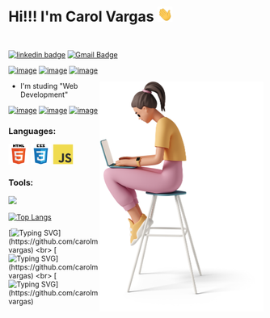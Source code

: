<h1> Hi!!! I'm Carol Vargas <img src="https://raw.githubusercontent.com/ABSphreak/ABSphreak/master/gifs/Hi.gif" width="30px"></h1>
<br>

[![linkedin badge](https://img.shields.io/badge/-30302f?style=flat&logo=linkedin)](https://www.linkedin.com/in/caroline-mello-vargas-794b6578/)
[![Gmail Badge](https://img.shields.io/badge/carolmvargas0@gmail.com-30302f?style=flat&logo=Gmail&logoColor=red)](mailto:carolmvargas0@gmail.com)


[![image](https://img.shields.io/badge/LinkedIn-0077B5?style=for-the-badge&logo=linkedin&logoColor=white)](https://www.linkedin.com/in/lauro_brant-1/)
[![image](https://img.shields.io/badge/Instagram-E4405F?style=for-the-badge&logo=instagram&logoColor=white)](https://www.instagram.com/brantlauro/)
[![image](https://img.shields.io/badge/Gmail-D14836?style=for-the-badge&logo=gmail&logoColor=white)](mailto:produtor.brantlauro@gmail.com)
  

<img align='right' src="carolcover.png" width="323" height="456">

* I'm studing "Web Development"

[![image](https://img.shields.io/badge/LinkedIn-0077B5?style=for-the-badge&logo=linkedin&logoColor=white)](https://www.linkedin.com/in/caroline-mello-vargas-794b6578/)
[![image](https://img.shields.io/badge/Instagram-E4405F?style=for-the-badge&logo=instagram&logoColor=white)](https://www.instagram.com/carolmvargas/)
[![image](https://img.shields.io/badge/Gmail-D14836?style=for-the-badge&logo=gmail&logoColor=white)](mailto:carolmvargas0@gmail.com)

<h3 align="left">Languages:</h3>
<img src="https://raw.githubusercontent.com/devicons/devicon/master/icons/html5/html5-original-wordmark.svg" alt="html5" width="40" height="40"/> 
<img src="https://raw.githubusercontent.com/devicons/devicon/master/icons/css3/css3-original-wordmark.svg" alt="css3" width="40" height="40"/>
<img src="https://raw.githubusercontent.com/devicons/devicon/master/icons/javascript/javascript-original.svg" alt="javascript" width="40" height="40"/> 
 
<h3 align="left">Tools:</h3>
<img src="https://img.icons8.com/color/48/4a90e2/visual-studio-code-2019.png"/>

[![Top Langs](https://github-readme-stats.vercel.app/api/top-langs/?username=carolmvargas&theme=dark)](https://github.com/carolmvargas/github-readme-stats)

[![Typing SVG](https://readme-typing-svg.herokuapp.com/?lines=Thanks+for+Visiting!!&center=true&color="#c6538c")](https://github.com/carolmvargas)
<br>
[![Typing SVG](https://readme-typing-svg.herokuapp.com/?lines=Obrigada+pela+Visita!!&center=true&color="#c6538c")](https://github.com/carolmvargas)
<br>
[![Typing SVG](https://readme-typing-svg.herokuapp.com/?lines=Vielen+Dank+für+den+Besuch!!&center=true&color="#c6538c")](https://github.com/carolmvargas)

